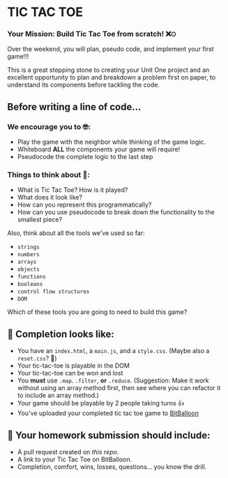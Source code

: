 # TIC TAC TOE

### Your Mission: Build Tic Tac Toe from scratch! ❌੦

Over the weekend, you will plan, pseudo code, and implement your first game!!!

This is a great stepping stone to creating your Unit One project and an excellent opportunity to plan and breakdown a problem first on paper, to understand its components before tackling the code.

## Before writing a line of code...

### We encourage you to 🤓:
*  Play the game with the neighbor while thinking of the game logic.
* Whiteboard **ALL** the components your game will require!
* Pseudocode the complete logic to the last step

### Things to think about 🤔:
- What is Tic Tac Toe? How is it played?
- What does it look like?
- How can you represent this programmatically?
- How can you use pseudocode to break down the functionality to the smallest piece?

Also, think about all the tools we've used so far:
- `strings`
- `numbers`
- `arrays`
- `objects`
- `functions`
- `booleans`
- `control flow structures`
- `DOM`

Which of these tools you are going to need to build this game?

## 🚀 Completion looks like:

- You have an `index.html`, a `main.js`, and a `style.css`. (Maybe also a `reset.css`? 🤔)
- Your tic-tac-toe is playable in the DOM
- Your tic-tac-toe can be won and lost
- You **must** use `.map`. `.filter`, **or** `.reduce`. (Suggestion: Make it work without using an array method first, then see where you can refactor it to include an array method.)
- Your game should be playable by 2 people taking turns 👍
- You've uploaded your completed tic tac toe game to [BitBalloon](https://www.bitballoon.com/)

## 🚀 Your homework submission should include:

- A pull request created on _this repo_.
- A link to your Tic Tac Toe on BitBalloon.
- Completion, comfort, wins, losses, questions... you know the drill.
